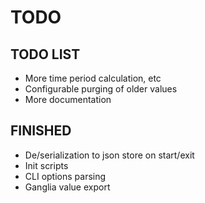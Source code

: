 # TODO

## TODO LIST

* More time period calculation, etc
* Configurable purging of older values
* More documentation

## FINISHED

* De/serialization to json store on start/exit
* Init scripts
* CLI options parsing
* Ganglia value export

